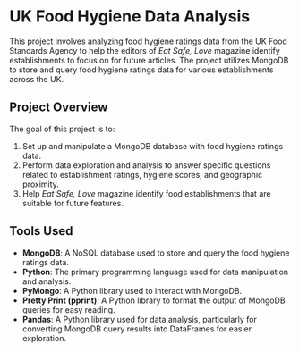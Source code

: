 # UK Food Hygiene Data Analysis

This project involves analyzing food hygiene ratings data from the UK Food Standards Agency to help the editors of *Eat Safe, Love* magazine identify establishments to focus on for future articles. The project utilizes MongoDB to store and query food hygiene ratings data for various establishments across the UK.

## Project Overview

The goal of this project is to:

1. Set up and manipulate a MongoDB database with food hygiene ratings data.
2. Perform data exploration and analysis to answer specific questions related to establishment ratings, hygiene scores, and geographic proximity.
3. Help *Eat Safe, Love* magazine identify food establishments that are suitable for future features.

## Tools Used

- **MongoDB**: A NoSQL database used to store and query the food hygiene ratings data.
- **Python**: The primary programming language used for data manipulation and analysis.
- **PyMongo**: A Python library used to interact with MongoDB.
- **Pretty Print (pprint)**: A Python library to format the output of MongoDB queries for easy reading.
- **Pandas**: A Python library used for data analysis, particularly for converting MongoDB query results into DataFrames for easier exploration.
